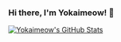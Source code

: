 ### Hi there, I'm Yokaimeow! 👋

<a href="https://github.com/yokaimeow">
  <img src="https://github-readme-stats.vercel.app/api?username=yokaimeow&show_icons=true&count_private=true&include_all_commits=true" alt="Yokaimeow's GitHub Stats" />
</a>